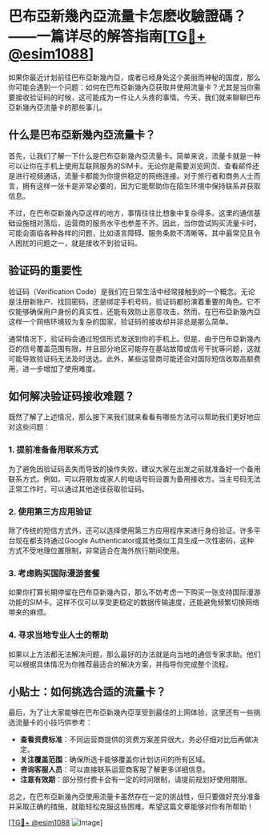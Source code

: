 # 巴布亞新幾內亞流量卡怎麽收驗證碼？——一篇详尽的解答指南[[TG💪+ @esim1088](https://t.me/s/esim1088)]

如果你最近计划前往巴布亞新幾內亞，或者已经身处这个美丽而神秘的国度，那么你可能会遇到一个问题：如何在巴布亞新幾內亞获取并使用流量卡？尤其是当你需要接收验证码的时候，这可能成为一件让人头疼的事情。今天，我们就来聊聊巴布亞新幾內亞流量卡的那些事儿。

## 什么是巴布亞新幾內亞流量卡？

首先，让我们了解一下什么是巴布亞新幾內亞流量卡。简单来说，流量卡就是一种可以让你在手机上使用互联网服务的SIM卡。无论你是需要浏览网页、查看邮件还是进行视频通话，流量卡都能为你提供稳定的网络连接。对于旅行者和商务人士而言，拥有这样一张卡是非常必要的，因为它能帮助你在陌生环境中保持联系并获取信息。

不过，在巴布亞新幾內亞这样的地方，事情往往比想象中复杂得多。这里的通信基础设施相对落后，运营商的服务水平也参差不齐。因此，当你尝试购买流量卡时，可能会面临各种各样的问题，比如语言障碍、服务条款不清晰等。其中最常见且令人困扰的问题之一，就是接收不到验证码。

## 验证码的重要性

验证码（Verification Code）是我们在日常生活中经常接触到的一个概念。无论是注册新账户、找回密码，还是绑定手机号码，验证码都扮演着重要的角色。它不仅能够确保用户身份的真实性，还能有效防止恶意攻击。然而，在巴布亞新幾內亞这样一个网络环境较为复杂的国家，验证码的接收却并非总是那么简单。

通常情况下，验证码会通过短信形式发送到你的手机上。但是，由于巴布亞新幾內亞的信号覆盖范围有限，并且部分地区可能存在基站故障或信号干扰等问题，这就可能导致验证码无法及时送达。此外，某些运营商可能还会对国际短信收取高额费用，进一步增加了使用难度。

## 如何解决验证码接收难题？

既然了解了上述情况，那么接下来我们就来看看有哪些方法可以帮助我们更好地应对这些问题：

### 1. 提前准备备用联系方式
为了避免因验证码丢失而导致的操作失败，建议大家在出发之前就准备好一个备用联系方式。例如，可以将朋友或家人的电话号码设置为备用接收方。当主号码无法正常工作时，可以通过其他途径获取验证码。

### 2. 使用第三方应用验证
除了传统的短信方式外，还可以选择使用第三方应用程序来进行身份验证。许多平台现在都支持通过Google Authenticator或其他类似工具生成一次性密码，这种方式不受地理位置限制，非常适合在海外旅行期间使用。

### 3. 考虑购买国际漫游套餐
如果你打算长期停留在巴布亞新幾內亞，那么不妨考虑一下购买一张支持国际漫游功能的SIM卡。这样不仅可以享受更稳定的数据传输速度，还能避免频繁切换网络带来的麻烦。

### 4. 寻求当地专业人士的帮助
如果以上方法都无法解决问题，那么最好的办法就是向当地的通信专家求助。他们可以根据具体情况为你推荐最适合的解决方案，并指导你完成整个流程。

## 小贴士：如何挑选合适的流量卡？

最后，为了让大家能够在巴布亞新幾內亞享受到最佳的上网体验，这里还有一些挑选流量卡的小技巧供参考：

- **查看资费标准**：不同运营商提供的资费方案差异很大，务必仔细对比后再做决定。
- **关注覆盖范围**：确保所选卡能够覆盖你计划访问的所有区域。
- **咨询客服人员**：可以直接联系运营商客服了解更多详细信息。
- **注意有效期**：部分预付费卡会有一定的时间限制，请提前规划好使用期限。

总之，在巴布亞新幾內亞使用流量卡虽然存在一定的挑战性，但只要做好充分准备并采取正确的措施，就能轻松克服这些困难。希望这篇文章能够对你有所帮助！

[[TG💪+ @esim1088](https://t.me/s/esim1088) ![Image](https://i.postimg.cc/4NQfJmqS/Snipaste-2025-05-13-00-14-12.png)]